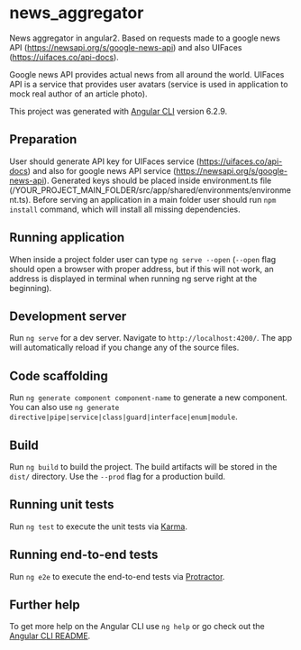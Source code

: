 # news_aggregator
News aggregator in angular2. Based on requests made to a google news API (https://newsapi.org/s/google-news-api) and also UIFaces (https://uifaces.co/api-docs).

Google news API provides actual news from all around the world.
UIFaces API is a service that provides user avatars (service is used in application to mock real author of an article photo).

This project was generated with [Angular CLI](https://github.com/angular/angular-cli) version 6.2.9.

## Preparation
User should generate API key for UIFaces service (https://uifaces.co/api-docs) and also for google news API service (https://newsapi.org/s/google-news-api). Generated keys should be placed inside environment.ts file (/YOUR_PROJECT_MAIN_FOLDER/src/app/shared/environments/environment.ts).
Before serving an application in a main folder user should run `npm install` command, which will install all missing dependencies.

## Running application
When inside a project folder user can type `ng serve --open` (`--open` flag should open a browser with proper address, but if this will not work, an address is displayed in terminal when running ng serve right at the beginning).

## Development server

Run `ng serve` for a dev server. Navigate to `http://localhost:4200/`. The app will automatically reload if you change any of the source files.

## Code scaffolding

Run `ng generate component component-name` to generate a new component. You can also use `ng generate directive|pipe|service|class|guard|interface|enum|module`.

## Build

Run `ng build` to build the project. The build artifacts will be stored in the `dist/` directory. Use the `--prod` flag for a production build.

## Running unit tests

Run `ng test` to execute the unit tests via [Karma](https://karma-runner.github.io).

## Running end-to-end tests

Run `ng e2e` to execute the end-to-end tests via [Protractor](http://www.protractortest.org/).

## Further help

To get more help on the Angular CLI use `ng help` or go check out the [Angular CLI README](https://github.com/angular/angular-cli/blob/master/README.md).
